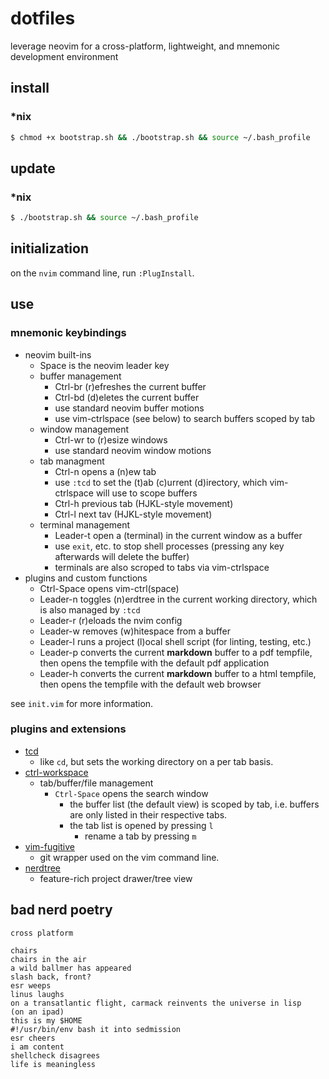 dotfiles
========

leverage neovim for a cross-platform, lightweight, and mnemonic development environment

## install

### *nix

```bash
$ chmod +x bootstrap.sh && ./bootstrap.sh && source ~/.bash_profile
```

## update

### *nix

```bash
$ ./bootstrap.sh && source ~/.bash_profile
```

## initialization

on the `nvim` command line, run `:PlugInstall`.

## use

### mnemonic keybindings

* neovim built-ins
    * Space is the neovim leader key
    * buffer management
        * Ctrl-br (r)efreshes the current buffer
        * Ctrl-bd (d)eletes the current buffer
        * use standard neovim buffer motions
        * use vim-ctrlspace (see below) to search buffers scoped by tab
    * window management
        * Ctrl-wr to (r)esize windows
        * use standard neovim window motions
    * tab managment
        * Ctrl-n opens a (n)ew tab
        * use `:tcd` to set the (t)ab (c)urrent (d)irectory, which vim-ctrlspace will use to scope buffers
        * Ctrl-h previous tab (HJKL-style movement)
        * Ctrl-l next tav (HJKL-style movement)
    * terminal management
        * Leader-t open a (terminal) in the current window as a buffer
        * use `exit`, etc. to stop shell processes (pressing any key afterwards will delete the buffer)
        * terminals are also scroped to tabs via vim-ctrlspace
* plugins and custom functions
    * Ctrl-Space opens vim-ctrl(space)
    * Leader-n toggles (n)erdtree in the current working directory, which is also managed by `:tcd`
    * Leader-r (r)eloads the nvim config
    * Leader-w removes (w)hitespace from a buffer
    * Leader-l runs a project (l)ocal shell script (for linting, testing, etc.)
    * Leader-p converts the current **markdown** buffer to a pdf tempfile, then opens the tempfile with the default pdf application
    * Leader-h converts the current **markdown** buffer to a html tempfile, then opens the tempfile with the default web browser

see `init.vim` for more information.

### plugins and extensions

* [tcd](https://github.com/neovim/neovim/blob/master/runtime/doc/editing.txt#L1263)
    * like `cd`, but sets the working directory on a per tab basis.
* [ctrl-workspace](https://github.com/vim-ctrlspace/vim-ctrlspace/blob/master/doc/ctrlspace.txt)
    * tab/buffer/file management
        * `Ctrl-Space` opens the search window
            * the buffer list (the default view) is scoped by tab, i.e. buffers are only listed in their respective tabs.
            * the tab list is opened by pressing `l`
                * rename a tab by pressing `m`
* [vim-fugitive](https://github.com/tpope/vim-fugitive/blob/master/doc/fugitive.txt)
    * git wrapper used on the vim command line.
* [nerdtree](https://github.com/preservim/nerdtree/blob/master/doc/NERDTree.txt)
    * feature-rich project drawer/tree view

## bad nerd poetry

```
cross platform

chairs
chairs in the air
a wild ballmer has appeared
slash back, front?
esr weeps
linus laughs
on a transatlantic flight, carmack reinvents the universe in lisp
(on an ipad)
this is my $HOME
#!/usr/bin/env bash it into sedmission
esr cheers
i am content
shellcheck disagrees
life is meaningless
```
